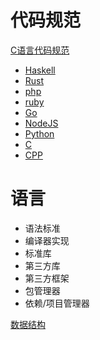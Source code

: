 # 代码规范
[C语言代码规范]()

- [Haskell]()
- [Rust]()
- [php]()
- [ruby]()
- [Go]()
- [NodeJS]()
- [Python]()
- [C]()
- [CPP]()

语言
===

- 语法标准
- 编译器实现
- 标准库
- 第三方库
- 第三方框架
- 包管理器
- 依赖/项目管理器

[数据结构]()
